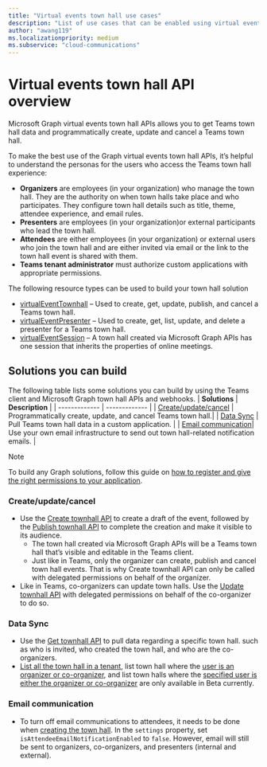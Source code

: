 ```yaml
---
title: "Virtual events town hall use cases"
description: "List of use cases that can be enabled using virtual events town hall APIs"
author: "awang119"
ms.localizationpriority: medium
ms.subservice: "cloud-communications"
---
```

# Virtual events town hall API overview
Microsoft Graph virtual events town hall APIs allows you to get Teams town hall data and programmatically create, update and cancel a Teams town hall.

To make the best use of the Graph virtual events town hall APIs, it’s helpful to understand the personas for the users who access the Teams town hall experience: 

- **Organizers** are employees (in your organization) who manage the town hall. They are the authority on when town halls take place and who participates. They configure town hall details such as title, theme, attendee experience, and email rules.
- **Presenters** are employees (in your organization)or external participants who lead the town hall.  
- **Attendees** are either employees (in your organization) or external users who join the town hall and are either invited via email or the link to the town hall event is shared with them.  
- **Teams tenant administrator** must authorize custom applications with appropriate permissions.

The following resource types can be used to build your town hall solution 
- [virtualEventTownhall](../api-reference/v1.0/resources/virtualeventtownhall.md) – Used to create, get, update, publish, and cancel a Teams town hall.    
- [virtualEventPresenter](../api-reference/v1.0/resources/virtualeventpresenter.md) – Used to create, get, list, update, and delete a presenter for a Teams town hall.   
- [virtualEventSession](../api-reference/v1.0/resources/virtualeventsession.md) – A town hall created via Microsoft Graph APIs has one session that inherits the properties of online meetings.  

## Solutions you can build 
The following table lists some solutions you can build by using the Teams client and Microsoft Graph town hall APIs and webhooks. 
| **Solutions**      | **Description**    |
| ------------- | ------------- |
| [Create/update/cancel](#createupdatecancel) | Programmatically create, update, and cancel Teams town hall.|
| [Data Sync](#data-sync) | Pull Teams town hall data in a custom application. |
| [Email communication](#email-communication)| Use your own email infrastructure to send out town hall-related notification emails. |

> [!NOTE]
>To build any Graph solutions, follow this guide on [how to register and give the right permissions to your application](/concepts/auth/auth-concepts.md).

### Create/update/cancel 
- Use the [Create townhall API](../api-reference/v1.0/api/virtualeventsroot-post-townhalls.md) to create a draft of the event, followed by the [Publish townhall API](../api-reference/v1.0/api/virtualeventtownhall-publish.md) to complete the creation and make it visible to its audience.
   - The town hall created via Microsoft Graph APIs will be a Teams town hall that’s visible and editable in the Teams client. 
   - Just like in Teams, only the organizer can create, publish and cancel town hall events. That is why Create townhall API can only be called with delegated permissions on behalf of the organizer.  
- Like in Teams, co-organizers can update town halls. Use the [Update townhall API](../api-reference/v1.0/api/virtualeventtownhall-update.md) with delegated permissions on behalf of the co-organizer to do so. 

### Data Sync 
- Use the [Get townhall API](../api-reference/v1.0/api/virtualeventtownhall-get.md) to pull data regarding a specific town hall. such as who is invited, who created the town hall, and who are the co-organizers.
- [List all the town hall in a tenant](../api-reference/beta/api/virtualeventsroot-list-townhalls.md), list town hall where the [user is an organizer or co-organizer](../api-reference/beta/api/virtualeventtownhall-getbyuserrole.md), and list town halls where the [specified user is either the organizer or co-organizer](../api-reference/beta/api/virtualeventtownhall-getbyuseridandrole.md) are only available in Beta currently. 

### Email communication
- To turn off email communications to attendees, it needs to be done when [creating the town hall](../api-reference/v1.0/api/virtualeventsroot-post-townhalls.md). In the `settings` property, set `isAttendeeEmailNotificationEnabled` to `false`. However, email will still be sent to organizers, co-organizers, and presenters (internal and external).

